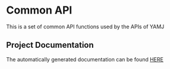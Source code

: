 Common API
==========

This is a set of common API functions used by the APIs of YAMJ


Project Documentation
---------------------
The automatically generated documentation can be found [HERE](http://yamj.github.io/api-common/)

